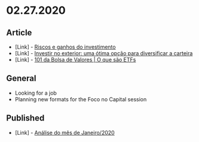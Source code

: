 # 02.27.2020

## Article

- \[Link\] - [Riscos e ganhos do investimento](https://medium.com/pedacinho-da-partyou/riscos-e-ganhos-do-investimento-729d059460f)
- \[Link\] - [Investir no exterior: uma ótima opção para diversificar a carteira](https://medium.com/@gutenbergn/investir-exterior-b8039873f739)
- \[Link\] - [101 da Bolsa de Valores | O que são ETFs](https://medium.com/@marceloalemi/monkeystocks-101-o-que-s%C3%A3o-etfs-81329c585b5b)

## General

- Looking for a job
- Planning new formats for the Foco no Capital session

## Published

- \[Link\] - [Análise do mês de Janeiro/2020](https://nerdcalistenico.com.br/foconocapital/artigos/recomendadas/analise-do-mes-de-janeiro-2020/)
